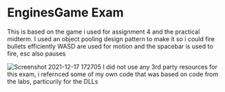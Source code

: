 # EnginesGame Exam

This is based on the game i used for assignment 4 and the practical midterm. 
I used an object pooling design pattern to make it so i could fire bullets efficiently
WASD are used for motion and the spacebar is used to fire, esc also pauses

![Screenshot 2021-12-17 172705](https://user-images.githubusercontent.com/56273381/146615140-183b4016-ca3c-4157-b541-af53bcef2f8e.png)
I did not use any 3rd party resources for this exam, i refernced some of my own code that was based on code from the labs, particurily for the DLLs
